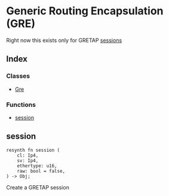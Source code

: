  # Generic Routing Encapsulation (GRE)

 Right now this exists only for GRETAP [sessions](#session)
## Index


### Classes

- [Gre](Gre.md)

### Functions

- [session](#session)



## session
```resynth
resynth fn session (
    cl: Ip4,
    sv: Ip4,
    ethertype: u16,
    raw: bool = false,
) -> Obj;
```
 Create a GRETAP session
